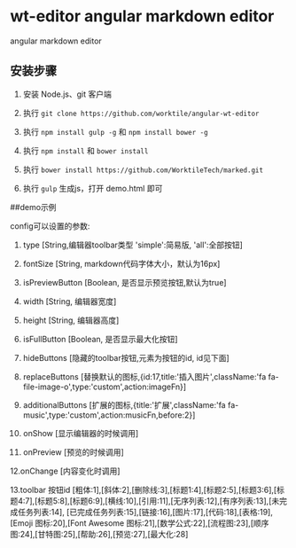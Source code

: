 wt-editor angular markdown editor
=================

angular markdown editor


## 安装步骤

1. 安装 Node.js、git 客户端

1. 执行 `git clone https://github.com/worktile/angular-wt-editor`

1. 执行 `npm install gulp -g` 和 `npm install bower -g`

1. 执行 `npm install` 和 `bower install`

1. 执行 `bower install https://github.com/WorktileTech/marked.git`

1. 执行 `gulp` 生成js，打开 demo.html 即可

##demo示例


<wt-editor ng-model="content" config="{}"></wt-editor>

config可以设置的参数:

1. type [String,编辑器toolbar类型 'simple':简易版, 'all':全部按钮]

2. fontSize [String, markdown代码字体大小，默认为16px]

3. isPreviewButton [Boolean, 是否显示预览按钮,默认为true]

4. width [String, 编辑器宽度]

5. height [String, 编辑器高度]

6. isFullButton [Boolean, 是否显示最大化按钮]

7. hideButtons [隐藏的toolbar按钮,元素为按钮的id, id见下面]

8. replaceButtons [替换默认的图标,{id:17,title:'插入图片',className:'fa fa-file-image-o',type:'custom',action:imageFn}]

9. additionalButtons [扩展的图标,{title:'扩展',className:'fa fa-music',type:'custom',action:musicFn,before:2}]

10. onShow [显示编辑器的时候调用]

11. onPreview [预览的时候调用]

12.onChange [内容变化时调用]

13.toolbar 按钮id [粗体:1],[斜体:2],[删除线:3],[标题1:4],[标题2:5],[标题3:6],[标题4:7],[标题5:8],[标题6:9],[横线:10],[引用:11],[无序列表:12],[有序列表:13],[未完成任务列表:14],
   [已完成任务列表:15],[链接:16],[图片:17],[代码:18],[表格:19],[Emoji 图标:20],[Font Awesome 图标:21],[数学公式:22],[流程图:23],[顺序图:24],[甘特图:25],[帮助:26],[预览:27],[最大化:28]
